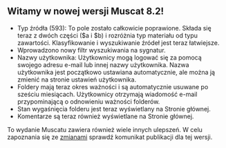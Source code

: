 ## Witamy w nowej wersji Muscat 8.2!

* Typ źródła (593): To pole zostało całkowicie poprawione. Składa się teraz z dwóch części ($a i $b) i rozróżnia typ materiału od typu zawartości. Klasyfikowanie i wyszukiwanie źródeł jest teraz łatwiejsze.
* Wprowadzono nowy filtr wyszukiwania na sygnatur.
* Nazwy użytkownika: Użytkownicy mogą logować się za pomocą swojego adresu e-mail lub innej nazwy użytkownika. Nazwa użytkownika jest początkowo ustawiana automatycznie, ale można ją zmienić na stronie ustawień użytkownika.
* Foldery mają teraz okres ważności i są automatycznie usuwane po sześciu miesiącach. Użytkownicy otrzymają wiadomość e-mail przypominającą o odnowieniu ważności folderów.
* Stan wygaśnięcia folderu jest teraz wyświetlany na Stronie głównej. 
* Komentarze są teraz również wyświetlane na Stronie głównej.

To wydanie Muscatu zawiera również wiele innych ulepszeń. W celu zapoznania się ze [zmianami](https://github.com/rism-digital/muscat/blob/master/CHANGELOG) sprawdź komunikat publikacji dla tej wersji.